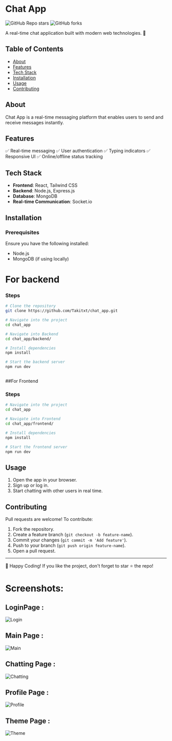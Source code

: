 # Chat App

![GitHub Repo stars](https://img.shields.io/github/stars/Takitxt/chat_app?style=social)
![GitHub forks](https://img.shields.io/github/forks/Takitxt/chat_app?style=social)


A real-time chat application built with modern web technologies. 🚀

## Table of Contents
- [About](#about)
- [Features](#features)
- [Tech Stack](#tech-stack)
- [Installation](#installation)
- [Usage](#usage)
- [Contributing](#contributing)


## About
Chat App is a real-time messaging platform that enables users to send and receive messages instantly.

## Features
✅ Real-time messaging
✅ User authentication
✅ Typing indicators
✅ Responsive UI
✅ Online/offline status tracking

## Tech Stack
- **Frontend**: React, Tailwind CSS
- **Backend**: Node.js, Express.js
- **Database**: MongoDB
- **Real-time Communication**: Socket.io

## Installation

### Prerequisites
Ensure you have the following installed:
- Node.js
- MongoDB (if using locally)
  
# For backend

### Steps
```bash
# Clone the repository
git clone https://github.com/Takitxt/chat_app.git

# Navigate into the project
cd chat_app

# Navigate into Backend
cd chat_app/backend/

# Install dependencies
npm install

# Start the backend server
npm run dev



```
##For Frontend
### Steps
```bash
# Navigate into the project
cd chat_app

# Navigate into Frontend
cd chat_app/frontend/

# Install dependencies
npm install

# Start the frontend server
npm run dev

```

## Usage
1. Open the app in your browser.
2. Sign up or log in.
3. Start chatting with other users in real time.

## Contributing
Pull requests are welcome! To contribute:
1. Fork the repository.
2. Create a feature branch (`git checkout -b feature-name`).
3. Commit your changes (`git commit -m 'Add feature'`).
4. Push to your branch (`git push origin feature-name`).
5. Open a pull request.



---
🚀 Happy Coding! If you like the project, don't forget to star ⭐ the repo!

# Screenshots: 

## LoginPage : 
![Login](https://github.com/user-attachments/assets/42caba28-3f56-40f3-93c6-d8231b0f1fbd
)

## Main Page : 
![Main](https://github.com/user-attachments/assets/e353726a-4873-4be7-aa3c-dbd386ede1de
)

## Chatting Page :
![Chatting](https://github.com/user-attachments/assets/1c42d96e-87f1-4525-9b77-00c122771679
)

## Profile Page :
![Profile](https://github.com/user-attachments/assets/fad5f5f4-05f3-4262-bcf2-509ba7bf96c5
)

## Theme Page : 
![Theme](https://github.com/user-attachments/assets/c75d4134-5837-402f-b04f-fc71320dd250
)







